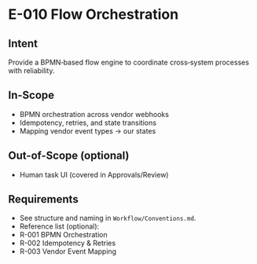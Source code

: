 # E-010 Flow Orchestration

## Intent
Provide a BPMN‑based flow engine to coordinate cross‑system processes with reliability.

## In-Scope
- BPMN orchestration across vendor webhooks
- Idempotency, retries, and state transitions
- Mapping vendor event types → our states

## Out-of-Scope (optional)
- Human task UI (covered in Approvals/Review)

## Requirements
- See structure and naming in `Workflow/Conventions.md`.
- Reference list (optional):
- R-001 BPMN Orchestration
- R-002 Idempotency & Retries
- R-003 Vendor Event Mapping
